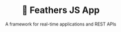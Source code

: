 <h1 align="center">🍃 Feathers JS App</h1>

<p align="center">A framework for real-time applications and REST APIs</p>

